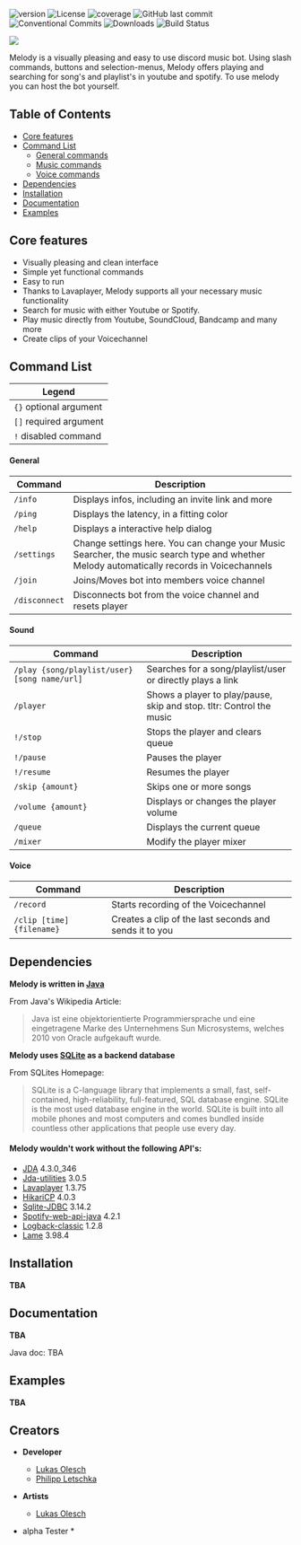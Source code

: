 ![version](https://img.shields.io/badge/version-0.30-green)
![License](https://img.shields.io/github/license/necsii/melody.svg)
![coverage](https://img.shields.io/badge/coverage-80%25-yellowgreen)
![GitHub last commit](https://img.shields.io/github/last-commit/necsii/melody.svg)
![Conventional Commits](https://img.shields.io/badge/conventional%20commits-1.0.0-green.svg)
![Downloads](https://img.shields.io/github/downloads/necsii/melody/total.svg)
![Build Status](https://travis-ci.org/dwyl/esta.svg?branch=master)

<img src="https://github.com/necsii/melody/blob/main/src/main/resources/bitmap/banner.png" />

Melody is a visually pleasing and easy to use discord music bot. 
Using slash commands, buttons and selection-menus, Melody offers playing and searching for song's and playlist's in youtube and spotify.
To use melody you can host the bot yourself.

## Table of Contents

* [Core features](#core-features)
* [Command List](#command-list)
  * [General commands](#general)
  * [Music commands](#sound)
  * [Voice commands](#voice)
* [Dependencies](#dependencies)
* [Installation](#installation)
* [Documentation](#documentation)
* [Examples](#examples)

## Core features
* Visually pleasing and clean interface
* Simple yet functional commands
* Easy to run
* Thanks to Lavaplayer, Melody supports all your necessary music functionality
* Search for music with either Youtube or Spotify.
* Play music directly from Youtube, SoundCloud, Bandcamp and many more
* Create clips of your Voicechannel

## Command List

| Legend                 |
|------------------------|
| `{}` optional argument |
| `[]` required argument |
| `!`  disabled command  |

#### General

Command | Description
----------------|----------------
`/info` | Displays infos, including an invite link and more
`/ping` | Displays the latency, in a fitting color
`/help` | Displays a interactive help dialog
`/settings` | Change settings here. You can change your Music Searcher, the music search type and whether Melody automatically records in Voicechannels 
`/join` | Joins/Moves bot into members voice channel
`/disconnect` | Disconnects bot from the voice channel and resets player

#### Sound

Command | Description
----------------|----------------
`/play {song/playlist/user} [song name/url]` | Searches for a song/playlist/user or directly plays a link
`/player` | Shows a player to play/pause, skip and stop. tltr: Control the music 
`!/stop` | Stops the player and clears queue
`!/pause` | Pauses the player
`!/resume` | Resumes the player
`/skip {amount}` | Skips one or more songs
`/volume {amount}` | Displays or changes the player volume
`/queue` | Displays the current queue
`/mixer` | Modify the player mixer

#### Voice

Command | Description
----------------|----------------
`/record` | Starts recording of the Voicechannel
`/clip [time] {filename}` | Creates a clip of the last seconds and sends it to you

## Dependencies

**Melody is written in [Java](https://www.java.com/de/)**

From Java's Wikipedia Article:
> Java ist eine objektorientierte Programmiersprache und eine eingetragene Marke des Unternehmens Sun Microsystems, welches 2010 von Oracle aufgekauft wurde.

**Melody uses [SQLite](https://www.sqlite.org/index.html) as a backend database**

From SQLites Homepage:
> SQLite is a C-language library that implements a small, fast, self-contained, high-reliability, full-featured, SQL database engine. SQLite is the most used database engine in the world. SQLite is built into all mobile phones and most computers and comes bundled inside countless other applications that people use every day.


#### Melody wouldn't work without the following API's:

* [JDA](https://github.com/DV8FromTheWorld/JDA) 4.3.0_346
* [Jda-utilities](https://github.com/JDA-Applications/JDA-Utilities) 3.0.5
* [Lavaplayer](https://github.com/sedmelluq/lavaplayer) 1.3.75
* [HikariCP](https://github.com/brettwooldridge/HikariCP) 4.0.3
* [Sqlite-JDBC](https://github.com/xerial/sqlite-jdbc) 3.14.2
* [Spotify-web-api-java](https://github.com/spotify-web-api-java/spotify-web-api-java) 4.2.1
* [Logback-classic](https://mvnrepository.com/artifact/ch.qos.logback/logback-classic) 1.2.8 
* [Lame](https://github.com/nwaldispuehl/java-lame) 3.98.4
   
## Installation
**TBA**

## Documentation
**TBA**

Java doc: TBA

## Examples
**TBA**
   
## Creators

* **Developer**
   * [Lukas Olesch](https://github.com/its-nion)
   * [Philipp Letschka](https://github.com/Phil0L)


* **Artists**
   * [Lukas Olesch](https://github.com/its-nion)


* alpha Tester
   * 

